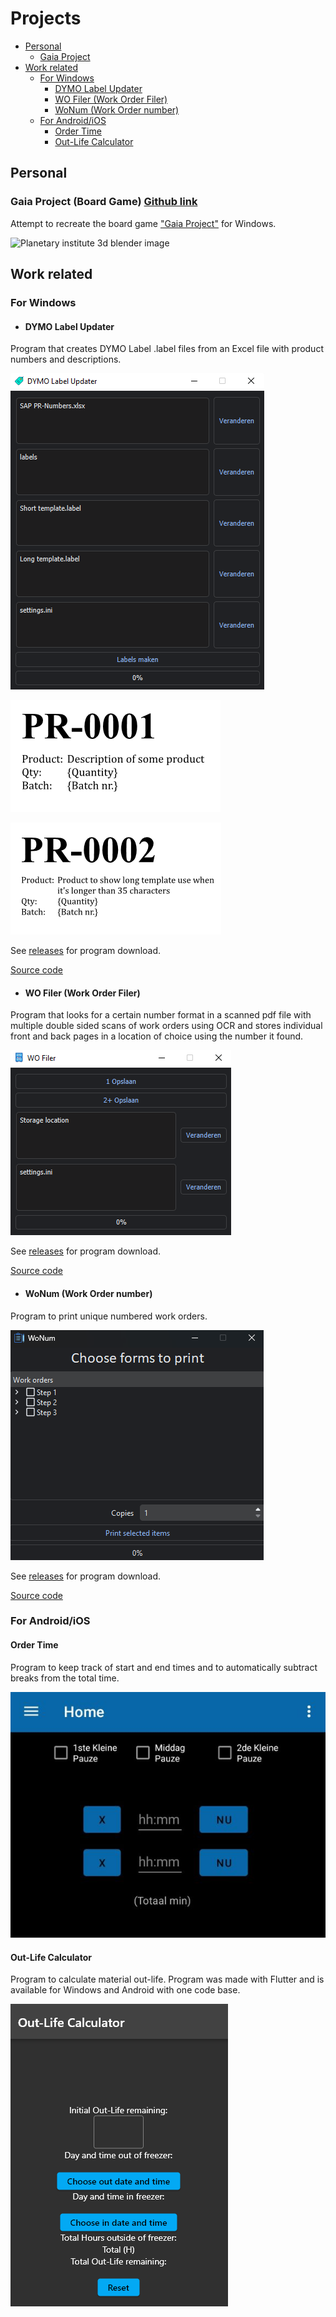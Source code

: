 # Projects
* [Personal](https://github.com/Seawolf159/CV#personal)
  * [Gaia Project](https://github.com/Seawolf159/CV#gaia-project-board-game-github-link)
* [Work related](https://github.com/Seawolf159/CV#work-related)
  * [For Windows](https://github.com/Seawolf159/CV#for-windows)
    * [DYMO Label Updater](https://github.com/Seawolf159/CV#dymo-label-updater)
    * [WO Filer (Work Order Filer)](https://github.com/Seawolf159/CV#wo-filer-work-order-filer)
    * [WoNum (Work Order number)](https://github.com/Seawolf159/CV#wonum-work-order-number)
  * [For Android/iOS](https://github.com/Seawolf159/CV#for-androidios)
    * [Order Time](https://github.com/Seawolf159/CV#order-time)
    * [Out-Life Calculator](https://github.com/Seawolf159/CV#out-life-calculator)

## Personal
### Gaia Project (Board Game) [Github link](https://github.com/Seawolf159/Gaia-Project)
Attempt to recreate the board game ["Gaia Project"](https://images.zmangames.com/filer_public/2e/22/2e222960-07ca-479c-81c9-65731e2be57f/zf001_layout.png) for Windows.

![Planetary institute 3d blender image](https://github.com/Seawolf159/Gaia-Project/blob/master/Images/Raw%20renders/Planetary%20Institute.png)

## Work related
### For Windows
* #### DYMO Label Updater
Program that creates DYMO Label .label files from an Excel file with product numbers and descriptions.

  ![DYMO Label Updater program layout](https://github.com/Seawolf159/CV/blob/master/Images/DYMO%20Label%20Updater.png)

  ![Dymo label example 1](https://github.com/Seawolf159/CV/blob/master/Images/Dymo%20Label%201.png)

  ![Dymo label example 2](https://github.com/Seawolf159/CV/blob/master/Images/Dymo%20label%202.png)

  See [releases](https://github.com/Seawolf159/CV/releases/tag/Showcase-1) for program download.

  [Source code](https://github.com/Seawolf159/CV/tree/master/DYMO%20Label%20Updater/Source)


* #### WO Filer (Work Order Filer)
Program that looks for a certain number format in a scanned pdf file with multiple double sided scans of work orders using OCR and stores individual front and back pages in a location of choice using the number it found.

  ![WO Filer program layout](https://github.com/Seawolf159/CV/blob/master/Images/WO%20Filer.png)

  See [releases](https://github.com/Seawolf159/CV/releases/tag/Showcase-2) for program download.

  [Source code](https://github.com/Seawolf159/CV/tree/master/WO%20Filer/Source)

* #### WoNum (Work Order number)
Program to print unique numbered work orders.

  ![WoNum program layout](https://github.com/Seawolf159/CV/blob/master/Images/WoNum.png)

  See [releases](https://github.com/Seawolf159/CV/releases/tag/Showcase-3) for program download.

  [Source code](https://github.com/Seawolf159/CV/tree/master/WoNum/Source)

### For Android/iOS
#### Order Time
Program to keep track of start and end times and to automatically subtract breaks from the total time.

  ![Order Time program layout](https://github.com/Seawolf159/CV/blob/master/Images/Order%20Time.jpg)

#### Out-Life Calculator
Program to calculate material out-life. Program was made with Flutter and is available for Windows and Android with one code base.

  ![Out-Life Calculator layout](https://github.com/Seawolf159/CV/blob/master/Images/Out-Life%20Calculator.png)
